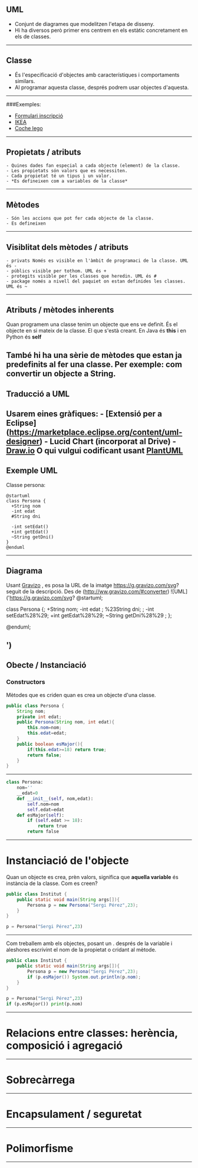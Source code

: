 ## UML
- Conjunt de diagrames  que modelitzen l'etapa de disseny.
- Hi ha diversos però primer ens centrem en els estàtic concretament en els de classes.

---
## Classe
 - És l'especificació d'objectes amb característiques i comportaments similars.
 - Al programar aquesta classe, després podrem usar objectes d'aquesta.
---
###Exemples:  
- [Formulari inscripció](https://alacarral.net/images/documents/estiu2017/inscripcio_estiu_2017.pdf)
- [IKEA](https://www.ikea.com/es/es/assembly_instructions/alex-cajonera__AA-844481-2_pub.pdf)
- [Coche lego](https://www.lego.com/biassets/bi/4639848.pdf)
---
## Propietats / atributs
	- Quines dades fan especial a cada objecte (element) de la classe.
	- Les propietats són valors que es necessiten.
	- Cada propietat té un tipus i un valor.
	- *Es defineixen com a variables de la classe*
--- 
## Mètodes
	- Són les accions que pot fer cada objecte de la classe.
	- Es defineixen 
--- 
## Visiblitat dels mètodes / atributs
	- privats Només es visible en l'àmbit de programaci de la classe. UML és - 		
	- públics visible per tothom. UML és +
	- protegits visible per les classes que heredin. UML és #
	- package només a nivell del paquiet on estan definides les classes. UML és ~
---
## Atributs / mètodes inherents 

Quan programem una classe tenim un objecte que ens ve definit. És el objecte en si mateix de la classe. 
El que s'està creant. En Java és **this** i en Python és **self**

També hi ha una sèrie de mètodes que estan ja predefinits al fer una classe. Per exemple: com convertir un objecte a String.
---
## Traducció a UML
Usarem eines gràfiques:
	- [Extensió per a Eclipse] (https://marketplace.eclipse.org/content/uml-designer)
	- Lucid Chart (incorporat al Drive)
	- [Draw.io](http://www.draw.io)
O qui vulgui codificant usant [PlantUML](http://plantuml.com/class-diagram)
--- 
## Exemple UML
Classe persona:
```planUML
@startuml
class Persona {
  +String nom
  -int edat 
  #String dni
  
  -int setEdat()
  +int getEdat()
  ~String getDni()	
}
@enduml
```
---
## Diagrama 
Usant [Gravizo](http://ww.gravizo.com) , es posa la URL de la imatge https://g.gravizo.com/svg? seguit de la descripció.
Des de (http://ww.gravizo.com/#converter)
![UML]('https://g.gravizo.com/svg?
@startuml;

class Persona {;
  +String nom;
  -int edat ;
  %23String dni;
  ;
  -int setEdat%28%29;
  +int getEdat%28%29;
  ~String getDni%28%29	;
};

@enduml;
            
')
---
## Obecte / Instanciació
### Constructors
Mètodes que es criden quan es crea un objecte d'una classe.
```java
public class Persona {
	String nom;
	private int edat;
	public Persona(String nom, int edat){
		this.nom=nom;
		this.edat=edat;
	}
	public boolean esMajor(){
		if(this.edat>=18) return true;
		return false;
	}
}
```
---
```python
class Persona: 
	nom=''
	__edat=0
	def __init__(self, nom,edat):
		self.nom=nom
		self.edat=edat
	def esMajor(self):
		if (self.edat >= 18):
			return true
		return false			
```
---
# Instanciació de l'objecte
Quan un objecte es crea, prèn valors, significa que **aquella variable** és instància de la classe.
Com es creen?
```java
public class Institut {
	public static void main(String args[]){
		Persona p = new Persona("Sergi Pérez",23);
	}
}
```
```python
p = Persona("Sergi Pérez",23)
```
--- 
Com treballem amb els objectes, posant un . després de la variable i aleshores escrivint el nom de la propietat o cridant al mètode.
```java
public class Institut {
	public static void main(String args[]){
		Persona p = new Persona("Sergi Pérez",23);
		if (p.esMajor()) System.out.println(p.nom);
	}
}
```
```python
p = Persona("Sergi Pérez",23)
if (p.esMajor()) print(p.nom)
```
--- 
# Relacions entre classes: herència, composició i agregació
---
# Sobrecàrrega
---
# Encapsulament / seguretat
---
# Polimorfisme
--- 
